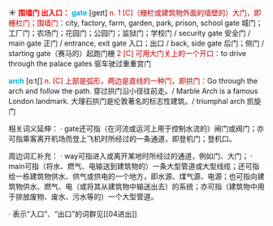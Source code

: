 ☀ <font color="red">**围墙门 出入口：**</font>
<font color="sky blue">**gate**</font> [ɡeɪt] 
<font color="#c00000">n. 1 [C]（栅栏或建筑物外面的墙壁的）大门，即栅栏门；围墙门：</font>city, factory, farm, garden, park, prison, school gate 城门；工厂门；农场门；花园门；公园门；监狱门；学校门 / security gate 安全门 / main gate 正门 / entrance, exit gate 入口；出口 / back, side gate 后门；侧门 / starting gate（赛马的）起跑门栅 <font color="#c00000">2 [C] 可用大门关上的一个开口：</font>to drive through the palace gates 驱车驶过重重宫门

<font color="sky blue">**arch**</font> [ɑːtʃ] 
<font color="#c00000">n. [C] 上部是弧形，两边是直线的一种门，即拱门：</font>Go through the arch and follow the path. 穿过拱门沿小径往前走。/ Marble Arch is a famous London landmark. 大理石拱门是伦敦著名的标志性建筑。/ triumphal arch 凯旋门

相关词义延伸：
· gate还可指（在河流或运河上用于控制水流的）闸门或阀门；亦可指乘客离开机场而登上飞机时所经过的一条通道，即登机门；登机口。

周边词汇补充：
· way可指进入或离开某地时所经过的通道，例如门、大门；
· main可指（将水、燃气、电输送到建筑物的）一条大型管道或大型线缆；还可指给一栋建筑物供水、供气或供电的一个地方，即水源、煤气源、电源；也可指向建筑物供水、燃气、电（或将其从建筑物中输送出去）的系统；亦可指（建筑物中用于排放废物、废水、污水等的）一个大型管道。

· 表示“入口”、“出口”的词群见[[04进出]]


